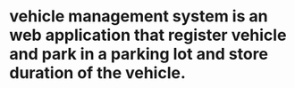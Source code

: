# vehicle management system is an web application that register vehicle and park in a parking lot and store duration of the vehicle.

